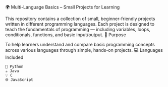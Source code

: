 🌍 Multi-Language Basics – Small Projects for Learning

This repository contains a collection of small, beginner-friendly projects written in different programming languages. Each project is designed to teach the fundamentals of programming — including variables, loops, conditionals, functions, and basic input/output.
🧠 Purpose

To help learners understand and compare basic programming concepts across various languages through simple, hands-on projects.
💻 Languages Included

    🐍 Python 
    ☕ Java 
    💡 C 
    🌐 JavaScript 
